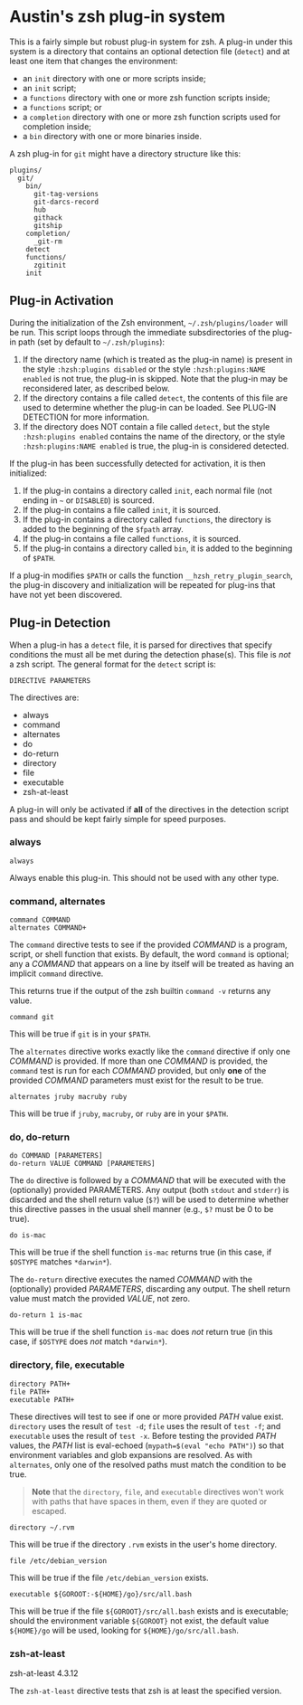 # Austin's zsh plug-in system

This is a fairly simple but robust plug-in system for zsh. A plug-in under
this system is a directory that contains an optional detection file (`detect`)
and at least one item that changes the environment:

* an `init` directory with one or more scripts inside;
* an `init` script;
* a `functions` directory with one or more zsh function scripts inside;
* a `functions` script; or
* a `completion` directory with one or more zsh function scripts used for
  completion inside;
* a `bin` directory with one or more binaries inside.

A zsh plug-in for `git` might have a directory structure like this:

    plugins/
      git/
        bin/
          git-tag-versions
          git-darcs-record
          hub
          githack
          gitship
        completion/
          _git-rm
        detect
        functions/
          zgitinit
        init

## Plug-in Activation

During the initialization of the Zsh environment, `~/.zsh/plugins/loader` will
be run. This script loops through the immediate subsdirectories of the plug-in
path (set by default to `~/.zsh/plugins`):

1.  If the directory name (which is treated as the plug-in name) is present in
    the style `:hzsh:plugins disabled` or the style `:hzsh:plugins:NAME
    enabled` is not true, the plug-in is skipped. Note that the plug-in may be
    reconsidered later, as described below.
2.  If the directory contains a file called `detect`, the contents of this
    file are used to determine whether the plug-in can be loaded. See PLUG-IN
    DETECTION for more information.
3.  If the directory does NOT contain a file called `detect`, but the style
    `:hzsh:plugins enabled` contains the name of the directory, or the style
    `:hzsh:plugins:NAME enabled` is true, the plug-in is considered detected.

If the plug-in has been successfully detected for activation, it is then
initialized:

1.  If the plug-in contains a directory called `init`, each normal file (not
    ending in `~` or `DISABLED`) is sourced.
2.  If the plug-in contains a file called `init`, it is sourced.
3.  If the plug-in contains a directory called `functions`, the directory is
    added to the beginning of the `$fpath` array.
4.  If the plug-in contains a file called `functions`, it is sourced.
5.  If the plug-in contains a directory called `bin`, it is added to the
    beginning of `$PATH`.

If a plug-in modifies `$PATH` or calls the function
`__hzsh_retry_plugin_search`, the plug-in discovery and initialization will be
repeated for plug-ins that have not yet been discovered.

## Plug-in Detection

When a plug-in has a `detect` file, it is parsed for directives that specify
conditions the must all be met during the detection phase(s). This file is
*not* a zsh script. The general format for the `detect` script is:

    DIRECTIVE PARAMETERS

The directives are:

* always
* command
* alternates
* do
* do-return
* directory
* file
* executable
* zsh-at-least

A plug-in will only be activated if **all** of the directives in the detection
script pass and should be kept fairly simple for speed purposes.

### always

    always

Always enable this plug-in. This should not be used with any other type.

### command, alternates

    command COMMAND
    alternates COMMAND+

The `command` directive tests to see if the provided *COMMAND* is a program,
script, or shell function that exists. By default, the word `command` is
optional; any a *COMMAND* that appears on a line by itself will be treated as
having an implicit `command` directive.

This returns true if the output of the zsh builtin `command -v` returns any
value.

    command git

This will be true if `git` is in your `$PATH`.

The `alternates` directive works exactly like the `command` directive if only
one *COMMAND* is provided. If more than one *COMMAND* is provided, the
`command` test is run for each *COMMAND* provided, but only **one** of the
provided *COMMAND* parameters must exist for the result to be true.

    alternates jruby macruby ruby

This will be true if `jruby`, `macruby`, or `ruby` are in your `$PATH`.

### do, do-return

    do COMMAND [PARAMETERS]
    do-return VALUE COMMAND [PARAMETERS]

The `do` directive is followed by a *COMMAND* that will be executed with the
(optionally) provided PARAMETERS. Any output (both `stdout` and `stderr`) is
discarded and the shell return value (`$?`) will be used to determine whether
this directive passes in the usual shell manner (e.g., `$?` must be 0 to be
true).

    do is-mac

This will be true if the shell function `is-mac` returns true (in this case, if
`$OSTYPE` matches `*darwin*`).

The `do-return` directive executes the named *COMMAND* with the (optionally)
provided *PARAMETERS*, discarding any output. The shell return value must match
the provided *VALUE*, not zero.

    do-return 1 is-mac

This will be true if the shell function `is-mac` does *not* return true (in
this case, if `$OSTYPE` does *not* match `*darwin*`).

### directory, file, executable

    directory PATH+
    file PATH+
    executable PATH+

These directives will test to see if one or more provided *PATH* value exist.
`directory` uses the result of `test -d`; `file` uses the result of `test -f`;
and `executable` uses the result of `test -x`. Before testing the provided
*PATH* values, the *PATH* list is eval-echoed (`mypath=$(eval "echo PATH")`)
so that environment variables and glob expansions are resolved. As with
`alternates`, only one of the resolved paths must match the condition to be
true.

> **Note** that the `directory`, `file`, and `executable` directives won't
> work with paths that have spaces in them, even if they are quoted or
> escaped.

    directory ~/.rvm

This will be true if the directory `.rvm` exists in the user's home directory.

    file /etc/debian_version

This will be true if the file `/etc/debian_version` exists.

    executable ${GOROOT:-${HOME}/go}/src/all.bash

This will be true if the file `${GOROOT}/src/all.bash` exists and is
executable; should the environment variable `${GOROOT}` not exist, the default
value `${HOME}/go` will be used, looking for `${HOME}/go/src/all.bash`.

### zsh-at-least

   zsh-at-least 4.3.12

The `zsh-at-least` directive tests that zsh is at least the specified version.
